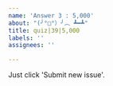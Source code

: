 ```yaml
---
name: 'Answer 3 : 5,000'
about: "(╯°□°）╯︵ ┻━┻"
title: quiz|39|5,000
labels: ''
assignees: ''

---
```


Just click 'Submit new issue'.
